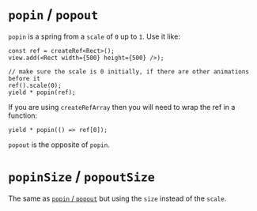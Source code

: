 # `popin` / `popout`

`popin` is a spring from a `scale` of `0` up to `1`. Use it like:

```tsx
const ref = createRef<Rect>();
view.add(<Rect width={500} height={500} />);

// make sure the scale is 0 initially, if there are other animations before it
ref().scale(0);
yield * popin(ref);
```

If you are using `createRefArray` then you will need to wrap the ref in a
function:

```tsx
yield * popin(() => ref[0]);
```

`popout` is the opposite of `popin`.

# `popinSize` / `popoutSize`

The same as [`popin` / `popout`](#org28354b0) but using the `size` instead of
the `scale`.
